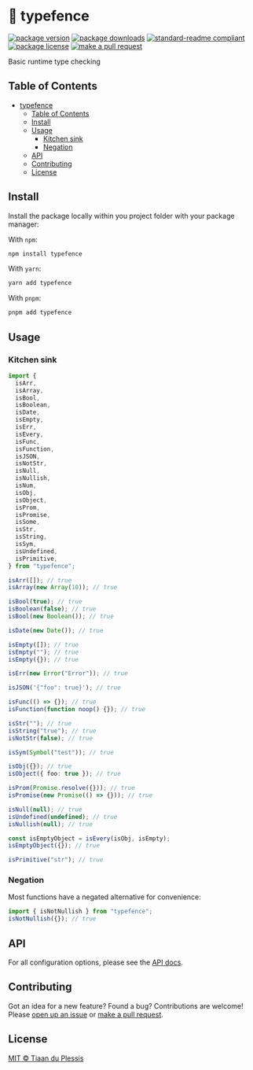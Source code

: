 # 🤺 typefence

[![package version](https://img.shields.io/npm/v/typefence.svg?style=flat-square)](https://npmjs.org/package/typefence)
[![package downloads](https://img.shields.io/npm/dm/typefence.svg?style=flat-square)](https://npmjs.org/package/typefence)
[![standard-readme compliant](https://img.shields.io/badge/readme%20style-standard-brightgreen.svg?style=flat-square)](https://github.com/RichardLitt/standard-readme)
[![package license](https://img.shields.io/npm/l/typefence.svg?style=flat-square)](https://npmjs.org/package/typefence)
[![make a pull request](https://img.shields.io/badge/PRs-welcome-brightgreen.svg?style=flat-square)](http://makeapullrequest.com)

Basic runtime type checking

## Table of Contents

- [typefence](#typefence)
  - [Table of Contents](#table-of-contents)
  - [Install](#install)
  - [Usage](#usage)
    - [Kitchen sink](#kitchen-sink)
    - [Negation](#negation)
  - [API](#api)
  - [Contributing](#contributing)
  - [License](#license)

## Install

Install the package locally within you project folder with your package manager:

With `npm`:

```sh
npm install typefence
```

With `yarn`:

```sh
yarn add typefence
```

With `pnpm`:

```sh
pnpm add typefence
```

## Usage

### Kitchen sink

```ts
import {
  isArr,
  isArray,
  isBool,
  isBoolean,
  isDate,
  isEmpty,
  isErr,
  isEvery,
  isFunc,
  isFunction,
  isJSON,
  isNotStr,
  isNull,
  isNullish,
  isNum,
  isObj,
  isObject,
  isProm,
  isPromise,
  isSome,
  isStr,
  isString,
  isSym,
  isUndefined,
  isPrimitive,
} from "typefence";

isArr([]); // true
isArray(new Array(10)); // true

isBool(true); // true
isBoolean(false); // true
isBool(new Boolean()); // true

isDate(new Date()); // true

isEmpty([]); // true
isEmpty(""); // true
isEmpty({}); // true

isErr(new Error("Error")); // true

isJSON('{"foo": true}'); // true

isFunc(() => {}); // true
isFunction(function noop() {}); // true

isStr(""); // true
isString("true"); // true
isNotStr(false); // true

isSym(Symbol("test")); // true

isObj({}); // true
isObject({ foo: true }); // true

isProm(Promise.resolve({})); // true
isPromise(new Promise(() => {})); // true

isNull(null); // true
isUndefined(undefined); // true
isNullish(null); // true

const isEmptyObject = isEvery(isObj, isEmpty);
isEmptyObject({}); // true

isPrimitive("str"); // true
```

### Negation

Most functions have a negated alternative for convenience:

```ts
import { isNotNullish } from "typefence";
isNotNullish({}); // true
```

## API

For all configuration options, please see the [API docs](https://paka.dev/npm/typefence).

## Contributing

Got an idea for a new feature? Found a bug? Contributions are welcome! Please [open up an issue](https://github.com/tiaanduplessis/typefence/issues) or [make a pull request](https://makeapullrequest.com/).

## License

[MIT © Tiaan du Plessis](./LICENSE)
